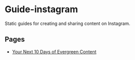 # Guide-instagram

Static guides for creating and sharing content on Instagram.

## Pages

- [Your Next 10 Days of Evergreen Content](guide2/index.html)
